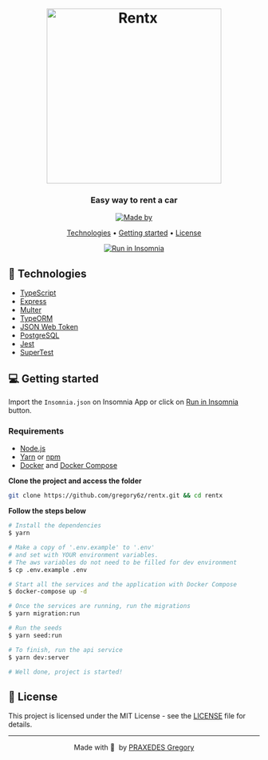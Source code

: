 <h1 align="center">
  <img alt="Rentx" title="Rentx" width="350px"  src=".github/logo.svg" />
</h1>

<h3 align="center">
  Easy way to rent a car
</h3>

<p align="center">
  <a href="https://www.linkedin.com/in/gregory-praxedes-2189b4207/"><img alt="Made by" src="https://img.shields.io/badge/made%20by-Elias%20Gabriel-%23DC1637"></a>

</p>

<p align="center">
  <a href="#-technologies">Technologies</a> •
  <a href="#-getting-started">Getting started</a> •
  <a href="#-license">License</a>
</p>

<p id="insomniaButton" align="center">
  <a href="https://insomnia.rest/run/?label=Rentx%20API&uri=https%3A%2F%2Fraw.githubusercontent.com%2FEliasGcf%2Frentx%2Fmain%2FInsomnia.json" target="_blank"><img src="https://insomnia.rest/images/run.svg" alt="Run in Insomnia"></a>
</p>

## 🚀 Technologies

- [TypeScript](https://www.typescriptlang.org/)
- [Express](https://expressjs.com/)
- [Multer](https://github.com/expressjs/multer)
- [TypeORM](https://typeorm.io/#/)
- [JSON Web Token](https://jwt.io/)
- [PostgreSQL](https://www.postgresql.org/)
- [Jest](https://jestjs.io/)
- [SuperTest](https://github.com/visionmedia/supertest)

## 💻 Getting started

Import the `Insomnia.json` on Insomnia App or click on [Run in Insomnia](#insomniaButton) button.

### Requirements

- [Node.js](https://nodejs.org/en/)
- [Yarn](https://classic.yarnpkg.com/) or [npm](https://www.npmjs.com/)
- [Docker](https://www.docker.com/) and [Docker Compose](https://docs.docker.com/compose/)

**Clone the project and access the folder**

```bash
git clone https://github.com/gregory6z/rentx.git && cd rentx
```

**Follow the steps below**

```bash
# Install the dependencies
$ yarn

# Make a copy of '.env.example' to '.env'
# and set with YOUR environment variables.
# The aws variables do not need to be filled for dev environment
$ cp .env.example .env

# Start all the services and the application with Docker Compose
$ docker-compose up -d

# Once the services are running, run the migrations
$ yarn migration:run

# Run the seeds
$ yarn seed:run

# To finish, run the api service
$ yarn dev:server

# Well done, project is started!
```

## 📝 License

This project is licensed under the MIT License - see the [LICENSE](LICENSE) file for details.

---

<p align="center">
  Made with 💜&nbsp; by <a href="https://www.linkedin.com/in/gregory-praxedes-2189b4207/">PRAXEDES Gregory</a>
</p>

